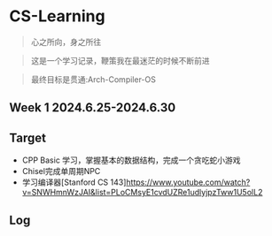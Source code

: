 # CS-Learning
> 心之所向，身之所往

> 这是一个学习记录，鞭策我在最迷茫的时候不断前进

> 最终目标是贯通:Arch-Compiler-OS
## Week 1 2024.6.25-2024.6.30

## Target

- CPP Basic 学习，掌握基本的数据结构，完成一个贪吃蛇小游戏
- Chisel完成单周期NPC
- 学习编译器[Stanford CS 143]<https://www.youtube.com/watch?v=SNWHmnWzJAI&list=PLoCMsyE1cvdUZRe1udlyjpzTww1U5olL2>

## Log

